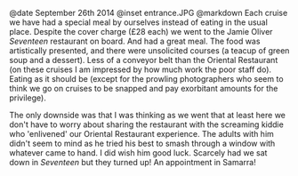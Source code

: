 @date		September 26th 2014
@inset		entrance.JPG
@markdown
Each cruise we have had a special meal by ourselves instead of eating in the
usual place. Despite the cover charge (&pound;28 each) we went to the
Jamie Oliver *Seventeen* restaurant on board.  And had a great meal.
The food was artistically presented, and there were unsolicited courses
(a teacup of green soup and a dessert).  Less of a conveyor belt than
the Oriental Restaurant (on these cruises I am impressed by how much work
the poor staff do).  Eating as it should be (except for the prowling
photographers who seem to think we go on cruises to be snapped and pay
exorbitant amounts for the privilege).

The only downside was that I was thinking as we went that at least here
we don't have to worry about sharing the restaurant with the screaming
kiddie who 'enlivened' our Oriental Restaurant experience. The adults with him
didn't seem to mind as he tried his best to smash through a window with
whatever came to hand. I did wish him good luck. Scarcely had we sat down
in *Seventeen* but they turned up! An appointment in Samarra!
